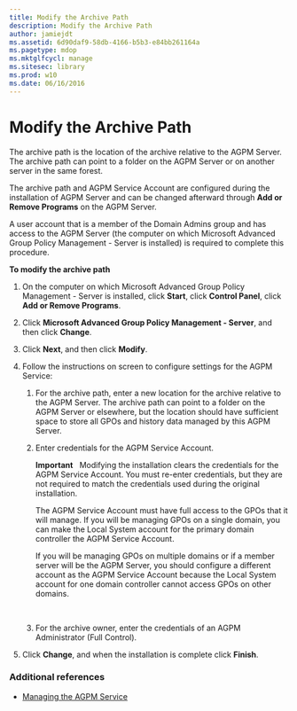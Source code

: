 ```yaml
---
title: Modify the Archive Path
description: Modify the Archive Path
author: jamiejdt
ms.assetid: 6d90daf9-58db-4166-b5b3-e84bb261164a
ms.pagetype: mdop
ms.mktglfcycl: manage
ms.sitesec: library
ms.prod: w10
ms.date: 06/16/2016
---
```



# Modify the Archive Path


The archive path is the location of the archive relative to the AGPM Server. The archive path can point to a folder on the AGPM Server or on another server in the same forest.

The archive path and AGPM Service Account are configured during the installation of AGPM Server and can be changed afterward through **Add or Remove Programs** on the AGPM Server.

A user account that is a member of the Domain Admins group and has access to the AGPM Server (the computer on which Microsoft Advanced Group Policy Management - Server is installed) is required to complete this procedure.

**To modify the archive path**

1.  On the computer on which Microsoft Advanced Group Policy Management - Server is installed, click **Start**, click **Control Panel**, click **Add or Remove Programs**.

2.  Click **Microsoft Advanced Group Policy Management - Server**, and then click **Change**.

3.  Click **Next**, and then click **Modify**.

4.  Follow the instructions on screen to configure settings for the AGPM Service:

    1.  For the archive path, enter a new location for the archive relative to the AGPM Server. The archive path can point to a folder on the AGPM Server or elsewhere, but the location should have sufficient space to store all GPOs and history data managed by this AGPM Server.

    2.  Enter credentials for the AGPM Service Account.

        **Important**  
        Modifying the installation clears the credentials for the AGPM Service Account. You must re-enter credentials, but they are not required to match the credentials used during the original installation.

        The AGPM Service Account must have full access to the GPOs that it will manage. If you will be managing GPOs on a single domain, you can make the Local System account for the primary domain controller the AGPM Service Account.

        If you will be managing GPOs on multiple domains or if a member server will be the AGPM Server, you should configure a different account as the AGPM Service Account because the Local System account for one domain controller cannot access GPOs on other domains.

         

    3.  For the archive owner, enter the credentials of an AGPM Administrator (Full Control).

5.  Click **Change**, and when the installation is complete click **Finish**.

### Additional references

-   [Managing the AGPM Service](managing-the-agpm-service.md)

 

 





